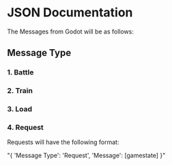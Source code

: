 # JSON Documentation

The Messages from Godot will be as follows:

## Message Type

### 1. Battle

### 2. Train

### 3. Load

### 4. Request

   Requests will have the following format:

   "{ 'Message Type': 'Request', 'Message': [gamestate] }"